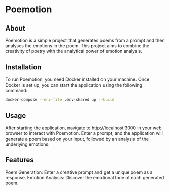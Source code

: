 # Poemotion

## About
Poemotion is a simple project that generates poems from a prompt and then analyses the emotions in the poem. This project aims to combine the creativity of poetry with the analytical power of emotion analysis.

## Installation

To run Poemotion, you need Docker installed on your machine. Once Docker is set up, you can start the application using the following command:

```bash
docker-compose --env-file .env-shared up --build
```

## Usage
After starting the application, navigate to http://localhost:3000 in your web browser to interact with Poemotion. Enter a prompt, and the application will generate a poem based on your input, followed by an analysis of the underlying emotions.

## Features
Poem Generation: Enter a creative prompt and get a unique poem as a response.
Emotion Analysis: Discover the emotional tone of each generated poem.